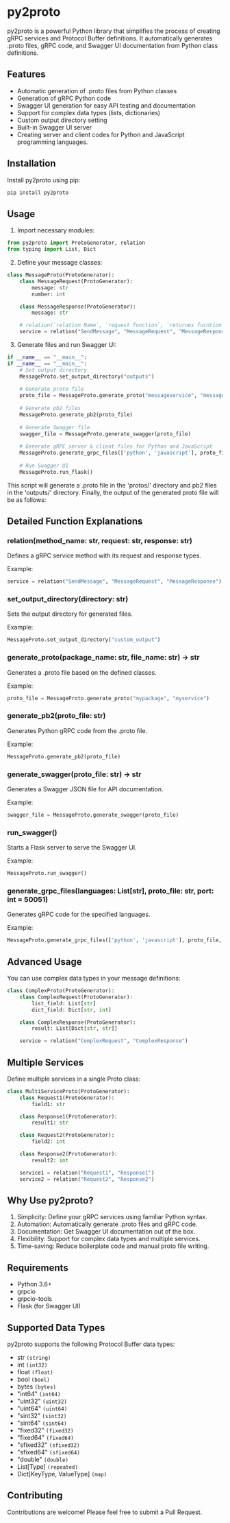 # py2proto

py2proto is a powerful Python library that simplifies the process of creating gRPC services and Protocol Buffer definitions. It automatically generates .proto files, gRPC code, and Swagger UI documentation from Python class definitions.

## Features

- Automatic generation of .proto files from Python classes
- Generation of gRPC Python code
- Swagger UI generation for easy API testing and documentation
- Support for complex data types (lists, dictionaries)
- Custom output directory setting
- Built-in Swagger UI server
- Creating server and client codes for Python and JavaScript programming languages.

## Installation

Install py2proto using pip:

```bash
pip install py2proto
```

## Usage

1. Import necessary modules:

```python
from py2proto import ProtoGenerator, relation
from typing import List, Dict
```
2. Define your message classes:
```python
class MessageProto(ProtoGenerator):
    class MessageRequest(ProtoGenerator):
        message: str
        number: int

    class MessageResponse(ProtoGenerator):
        message: str

    # relation(`relation Name`, `request function`, `returnes fucntion`)
    service = relation("SendMessage", "MessageRequest", "MessageResponse")
```
3. Generate files and run Swagger UI:
```python
if __name__ == "__main__":
if __name__ == "__main__":
    # Set output directory
    MessageProto.set_output_directory("outputs")
    
    # Generate proto file
    proto_file = MessageProto.generate_proto("messageservice", "message_service")
    
    # Generate pb2 files
    MessageProto.generate_pb2(proto_file)
    
    # Generate Swagger file
    swagger_file = MessageProto.generate_swagger(proto_file)
    
    # Generate gRPC server & client files for Python and JavaScript
    MessageProto.generate_grpc_files(['python', 'javascript'], proto_file, port=50051)
    
    # Run Swagger UI
    MessageProto.run_flask()

```

This script will generate a .proto file in the 'protos/' directory and pb2 files in the 'outputs/' directory.
Finally, the output of the generated proto file will be as follows:

## Detailed Function Explanations

### relation(method_name: str, request: str, response: str)
Defines a gRPC service method with its request and response types.

Example:
```python
service = relation("SendMessage", "MessageRequest", "MessageResponse")
```

### set_output_directory(directory: str)
Sets the output directory for generated files.

Example:
```python
MessageProto.set_output_directory("custom_output")
```

### generate_proto(package_name: str, file_name: str) -> str
Generates a .proto file based on the defined classes.

Example:
```python
proto_file = MessageProto.generate_proto("mypackage", "myservice")
```

### generate_pb2(proto_file: str)
Generates Python gRPC code from the .proto file.

Example:
```python
MessageProto.generate_pb2(proto_file)
```

### generate_swagger(proto_file: str) -> str
Generates a Swagger JSON file for API documentation.

Example:
```python
swagger_file = MessageProto.generate_swagger(proto_file)
```

### run_swagger()
Starts a Flask server to serve the Swagger UI.

Example:
```python
MessageProto.run_swagger()
```

### generate_grpc_files(languages: List[str], proto_file: str, port: int = 50051)
Generates gRPC code for the specified languages.

Example:
```python
MessageProto.generate_grpc_files(['python', 'javascript'], proto_file, port=50051)
```

## Advanced Usage
You can use complex data types in your message definitions:
```python
class ComplexProto(ProtoGenerator):
    class ComplexRequest(ProtoGenerator):
        list_field: List[str]
        dict_field: Dict[str, int]

    class ComplexResponse(ProtoGenerator):
        result: List[Dict[str, str]]

    service = relation("ComplexRequest", "ComplexResponse")
```

## Multiple Services
Define multiple services in a single Proto class:
```python
class MultiServiceProto(ProtoGenerator):
    class Request1(ProtoGenerator):
        field1: str

    class Response1(ProtoGenerator):
        result1: str

    class Request2(ProtoGenerator):
        field2: int

    class Response2(ProtoGenerator):
        result2: int

    service1 = relation("Request1", "Response1")
    service2 = relation("Request2", "Response2")
```

## Why Use py2proto?
1. Simplicity: Define your gRPC services using familiar Python syntax.
2. Automation: Automatically generate .proto files and gRPC code.
3. Documentation: Get Swagger UI documentation out of the box.
4. Flexibility: Support for complex data types and multiple services.
5. Time-saving: Reduce boilerplate code and manual proto file writing.

## Requirements

- Python 3.6+
- grpcio
- grpcio-tools
- Flask (for Swagger UI)


## Supported Data Types

py2proto supports the following Protocol Buffer data types:

- str `(string)`
- int `(int32)`
- float `(float)`
- bool `(bool)`
- bytes `(bytes)`
- "int64" `(int64)`
- "uint32" `(uint32)`
- "uint64" `(uint64)`
- "sint32" `(sint32)`
- "sint64" `(sint64)`
- "fixed32" `(fixed32)`
- "fixed64" `(fixed64)`
- "sfixed32" `(sfixed32)`
- "sfixed64" `(sfixed64)`
- "double" `(double)`
- List[Type] `(repeated)`
- Dict[KeyType, ValueType] `(map)`


## Contributing
Contributions are welcome! Please feel free to submit a Pull Request.
